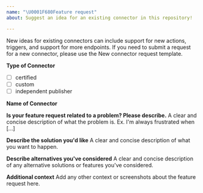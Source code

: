 ```yaml
---
name: "\U0001F680Feature request"
about: Suggest an idea for an existing connector in this repository!

---
```


New ideas for existing connectors can include support for new actions, triggers, and support for more endpoints. If you need to submit a request for a new connector, please use the New connector request template.

**Type of Connector**

- [ ] certified 
- [ ] custom 
- [ ] independent publisher

**Name of Connector**

**Is your feature request related to a problem? Please describe.**
A clear and concise description of what the problem is. Ex. I'm always frustrated when [...]

**Describe the solution you'd like**
A clear and concise description of what you want to happen.

**Describe alternatives you've considered**
A clear and concise description of any alternative solutions or features you've considered.

**Additional context**
Add any other context or screenshots about the feature request here.
